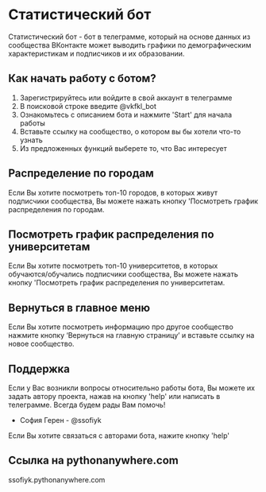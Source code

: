 # Статистический бот
Статистический бот - бот в телеграмме, который на основе данных из сообщества ВКонтакте может выводить графики по демографическим характеристикам и подписчиков и их образовании. 

## Как начать работу с ботом?
 1. Зарегистрируйтесь или войдите в свой аккаунт в телеграмме
 2. В поисковой строке введите @vkfkl_bot
 3. Ознакомьтесь с описанием бота и нажмите 'Start' для начала работы
4. Вставьте ссылку на сообщество, о котором вы бы хотели что-то узнать
5. Из предложенных функций выберете то, что Вас интересует


## Распределение по городам

Если Вы хотите посмотреть топ-10 городов, в которых живут подписчики сообщества, Вы можете нажать кнопку 'Посмотреть график распределения по городам.

##  Посмотреть график распределения по университетам

Если Вы хотите посмотреть топ-10 университетов, в которых обучаются/обучались подписчики сообщества, Вы можете нажать кнопку 'Посмотреть график распределения по университетам.

## Вернуться в главное меню
Если Вы хотите посмотреть информацию про другое сообщество нажмите кнопку ‘Вернуться на главную страницу’ и вставьте ссылку на новое сообщество. 

## Поддержка
Если у Вас возникли вопросы относительно работы бота, Вы можете их задать автору проекта, нажав на кнопку 'help' или написать в телеграмме. Всегда будем рады Вам помочь!

- София Герен - @ssofiyk

Если Вы хотите связаться с авторами бота, нажите кнопку 'help'

## Ссылка на pythonanywhere.com
ssofiyk.pythonanywhere.com
